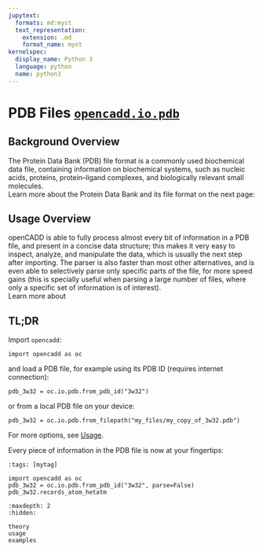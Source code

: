 ```yaml
---
jupytext:
  formats: md:myst
  text_representation:
    extension: .md
    format_name: myst
kernelspec:
  display_name: Python 3
  language: python
  name: python3
---
```


# PDB Files [`opencadd.io.pdb`](../../../api_reference/_autosummary/opencadd.io.pdb.rst)

## Background Overview 
The Protein Data Bank (PDB) file format is a commonly used biochemical data file,
containing information on biochemical systems, such as nucleic acids, proteins, protein–ligand complexes, 
and biologically relevant small molecules. \
Learn more about the Protein Data Bank and its file format on the next page: [](theory.md)

## Usage Overview
openCADD is able to fully process almost every bit of information in a PDB file, and present in a concise 
data structure; this makes it very easy to inspect, analyze, and manipulate the data, which is usually the 
next step after importing. The parser is also faster than most other alternatives, and is even able to 
selectively parse only specific parts of the file, for more speed gains (this is specially useful when parsing
a large number of files, where only a specific set of information is of interest).\
Learn more about 


## TL;DR
Import `opencadd`:
```{code-cell} ipython3
import opencadd as oc
```
and load a PDB file, for example using its PDB ID (requires internet connection):
```{code-cell} ipython3
pdb_3w32 = oc.io.pdb.from_pdb_id("3w32")
```
or from a local PDB file on your device:
```{code-cell} ipython3
pdb_3w32 = oc.io.pdb.from_filepath("my_files/my_copy_of_3w32.pdb")
```
For more options, see [Usage](usage.md).

Every piece of information in the PDB file is now at your fingertips:




```{code-cell} ipython3
:tags: [mytag]

import opencadd as oc
pdb_3w32 = oc.io.pdb.from_pdb_id("3w32", parse=False)
pdb_3w32.records_atom_hetatm
```





```{toctree}
:maxdepth: 2
:hidden:

theory
usage
examples
```